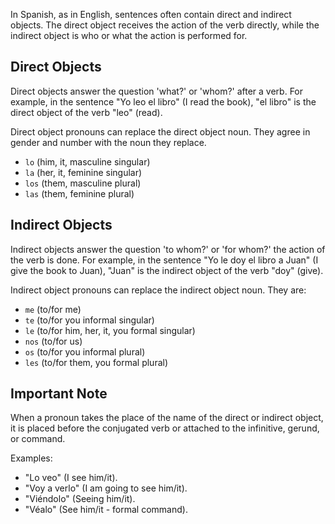 In Spanish, as in English, sentences often contain direct and indirect objects. The direct object receives the action of the verb directly, while the indirect object is who or what the action is performed for. 

## Direct Objects

Direct objects answer the question 'what?' or 'whom?' after a verb. For example, in the sentence "Yo leo el libro" (I read the book), "el libro" is the direct object of the verb "leo" (read).

Direct object pronouns can replace the direct object noun. They agree in gender and number with the noun they replace.

- `lo` (him, it, masculine singular)
- `la` (her, it, feminine singular)
- `los` (them, masculine plural)
- `las` (them, feminine plural)

## Indirect Objects

Indirect objects answer the question 'to whom?' or 'for whom?' the action of the verb is done. For example, in the sentence "Yo le doy el libro a Juan" (I give the book to Juan), "Juan" is the indirect object of the verb "doy" (give).

Indirect object pronouns can replace the indirect object noun. They are:

- `me` (to/for me)
- `te` (to/for you informal singular)
- `le` (to/for him, her, it, you formal singular)
- `nos` (to/for us)
- `os` (to/for you informal plural)
- `les` (to/for them, you formal plural)

## Important Note

When a pronoun takes the place of the name of the direct or indirect object, it is placed before the conjugated verb or attached to the infinitive, gerund, or command.

Examples:
- "Lo veo" (I see him/it).
- "Voy a verlo" (I am going to see him/it).
- "Viéndolo" (Seeing him/it).
- "Véalo" (See him/it - formal command).
